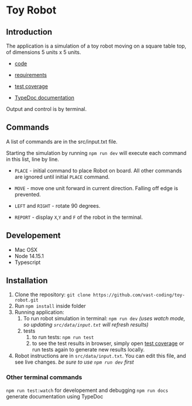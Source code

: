 # Toy Robot

## Introduction

The application is a simulation of a toy robot moving on a square table top, of dimensions 5 units x 5 units.

- [code](https://github.com/vast-coding/toy-robot)

- [requirements](https://github.com/vast-coding/toy-robot/blob/main/repuirements.md)

- [test coverage](https://toy-robot-test-coverage.vercel.app/)

- [TypeDoc documentation](https://toy-robot-documentation.vercel.app/)

Output and control is by terminal.

## Commands

A list of commands are in the src/input.txt file.

Starting the simulation by running `npm run dev` will execute each command in this list, line by line.

- `PLACE` - initial command to place Robot on board. All other commands are ignored until initial `PLACE` command.

- `MOVE` - move one unit forward in current direction. Falling off edge is prevented.

- `LEFT` and `RIGHT` - rotate 90 degrees.

- `REPORT` - display `X`,`Y` and `F` of the robot in the terminal.

## Developement

- Mac OSX
- Node 14.15.1
- Typescript

## Installation

1. Clone the repository: `git clone https://github.com/vast-coding/toy-robot.git`
2. Run `npm install` inside folder
3. Running application:
   1. To run robot simulation in terminal: `npm run dev` _(uses watch mode, so updating `src/data/input.txt` will refresh results)_
   2. tests
      1. to run tests: `npm run test`
      2. to see the test results in browser, simply open [test coverage](https://toy-robot-test-coverage.vercel.app/) or run tests again to generate new results locally.
4. Robot instructions are in `src/data/input.txt`. You can edit this file, and see live changes. _be sure to use `npm run dev` first_

### Other terminal commands

`npm run test:watch` for developement and debugging
`npm run docs` generate documentation using TypeDoc
